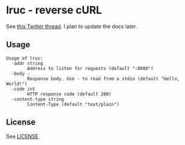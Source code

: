# lruc - reverse cURL
See [this Twitter thread](https://twitter.com/thorstenball/status/923890186479656960). I plan to update the docs later.

## Usage
```
Usage of lruc:
  -addr string
        Address to listen for requests (default ":8080")
  -body -
        Response body. Use - to read from a stdin (default "Hello, World!")
  -code int
        HTTP response code (default 200)
  -content-type string
        Content-Type (default "text/plain")
```

## License
See [LICENSE](LICENSE).
